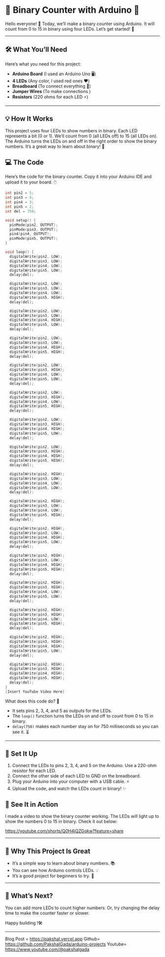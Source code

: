 # 🔢 Binary Counter with Arduino 🔢

Hello everyone! 👋 Today, we’ll make a binary counter using Arduino. It will count from 0 to 15 in binary using four LEDs. Let’s get started! 🚀

---

## 🛠️ What You’ll Need

Here’s what you need for this project:

- **Arduino Board** (I used an Arduino Uno 🖥️)
- **4 LEDs** (Any color, I used red ones ❤️)
- **Breadboard** (To connect everything 🧩)
- **Jumper Wires** (To make connections )
- **Resistors** (220 ohms for each LED ⚡)

---

## 💡 How It Works

This project uses four LEDs to show numbers in binary. Each LED represents a bit (0 or 1). We’ll count from 0 (all LEDs off) to 15 (all LEDs on). The Arduino turns the LEDs on and off in the right order to show the binary numbers. It’s a great way to learn about binary! 📘


## 💻 The Code

Here’s the code for the binary counter. Copy it into your Arduino IDE and upload it to your board. 🖱️

```cpp
int pin2 = 5;
int pin3 = 4;
int pin4 = 3;
int pin5 = 2;
int del = 750;

void setup() {
  pinMode(pin2, OUTPUT);
  pinMode(pin3, OUTPUT);
  pin4(pin4, OUTPUT);
  pinMode(pin5, OUTPUT);
}

void loop() {
  digitalWrite(pin2, LOW);
  digitalWrite(pin3, LOW);
  digitalWrite(pin4, LOW);
  digitalWrite(pin5, LOW);
  delay(del);

  digitalWrite(pin2, LOW);
  digitalWrite(pin3, LOW);
  digitalWrite(pin4, LOW);
  digitalWrite(pin5, HIGH);
  delay(del);

  digitalWrite(pin2, LOW);
  digitalWrite(pin3, LOW);
  digitalWrite(pin4, HIGH);
  digitalWrite(pin5, LOW);
  delay(del);

  digitalWrite(pin2, LOW);
  digitalWrite(pin3, LOW);
  digitalWrite(pin4, HIGH);
  digitalWrite(pin5, HIGH);
  delay(del);

  digitalWrite(pin2, LOW);
  digitalWrite(pin3, HIGH);
  digitalWrite(pin4, LOW);
  digitalWrite(pin5, LOW);
  delay(del);

  digitalWrite(pin2, LOW);
  digitalWrite(pin3, HIGH);
  digitalWrite(pin4, LOW);
  digitalWrite(pin5, HIGH);
  delay(del);

  digitalWrite(pin2, LOW);
  digitalWrite(pin3, HIGH);
  digitalWrite(pin4, HIGH);
  digitalWrite(pin5, LOW);
  delay(del);

  digitalWrite(pin2, LOW);
  digitalWrite(pin3, HIGH);
  digitalWrite(pin4, HIGH);
  digitalWrite(pin5, HIGH);
  delay(del);

  digitalWrite(pin2, HIGH);
  digitalWrite(pin3, LOW);
  digitalWrite(pin4, LOW);
  digitalWrite(pin5, LOW);
  delay(del);

  digitalWrite(pin2, HIGH);
  digitalWrite(pin3, LOW);
  digitalWrite(pin4, LOW);
  digitalWrite(pin5, HIGH);
  delay(del);

  digitalWrite(pin2, HIGH);
  digitalWrite(pin3, LOW);
  digitalWrite(pin4, HIGH);
  digitalWrite(pin5, LOW);
  delay(del);

  digitalWrite(pin2, HIGH);
  digitalWrite(pin3, LOW);
  digitalWrite(pin4, HIGH);
  digitalWrite(pin5, HIGH);
  delay(del);

  digitalWrite(pin2, HIGH);
  digitalWrite(pin3, HIGH);
  digitalWrite(pin4, LOW);
  digitalWrite(pin5, LOW);
  delay(del);

  digitalWrite(pin2, HIGH);
  digitalWrite(pin3, HIGH);
  digitalWrite(pin4, LOW);
  digitalWrite(pin5, HIGH);
  delay(del);

  digitalWrite(pin2, HIGH);
  digitalWrite(pin3, HIGH);
  digitalWrite(pin4, HIGH);
  digitalWrite(pin5, LOW);
  delay(del);

  digitalWrite(pin2, HIGH);
  digitalWrite(pin3, HIGH);
  digitalWrite(pin4, HIGH);
  digitalWrite(pin5, HIGH);
  delay(del);
}
[Insert YouTube Video Here]
```

What does this code do? 🤔

- It sets pins 2, 3, 4, and 5 as outputs for the LEDs.
- The `loop()` function turns the LEDs on and off to count from 0 to 15 in binary.
- `delay(750)` makes each number stay on for 750 milliseconds so you can see it. ⏳

---

## 🔧 Set It Up

1. Connect the LEDs to pins 2, 3, 4, and 5 on the Arduino. Use a 220-ohm resistor for each LED.
2. Connect the other side of each LED to GND on the breadboard.
3. Plug your Arduino into your computer with a USB cable. ⚡
4. Upload the code, and watch the LEDs count in binary! ✨

## 🎥 See It in Action

I made a video to show the binary counter working. The LEDs will light up to show the numbers 0 to 15 in binary. Check it out below:

https://youtube.com/shorts/Q0H4jQZGqkw?feature=share

---

## 🌟 Why This Project Is Great

- It’s a simple way to learn about binary numbers. 📚
- You can see how Arduino controls LEDs. 💡
- It’s a good project for beginners to try. 🌱

---

## 🚀 What’s Next?

You can add more LEDs to count higher numbers. Or, try changing the delay time to make the counter faster or slower.

Happy building !🛠️

---
Blog Post = https://pakshal.vercel.app
Github= https://github.com/PakshalGada/arduino-projects
Youtube= https://www.youtube.com/@pakshalgada

